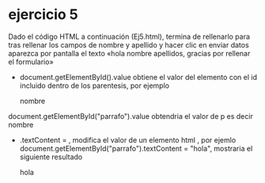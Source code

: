 # ejercicio 5

Dado el código HTML a continuación (Ej5.html), termina de rellenarlo para tras rellenar los 
campos de nombre y apellido y hacer clic en enviar datos aparezca por pantalla el texto «hola 
nombre apellidos, gracias por rellenar el formulario»

- document.getElementById().value obtiene el valor del elemento con el id incluido dentro de los parentesis, por ejemplo

    <p id="parrafo">nombre<p>

document.getElementById("parrafo").value obtendria el valor de p es decir nombre

- .textContent = , modifica el valor de un elemento html , por ejemlo document.getElementById("parrafo").textContent = "hola", mostraria el siguiente resultado

    <p id="parrafo">hola<p>
